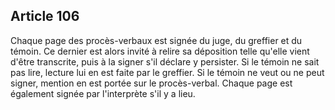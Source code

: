 Article 106
----
Chaque page des procès-verbaux est signée du juge, du greffier et du témoin. Ce
dernier est alors invité à relire sa déposition telle qu'elle vient d'être
transcrite, puis à la signer s'il déclare y persister. Si le témoin ne sait pas
lire, lecture lui en est faite par le greffier. Si le témoin ne veut ou ne peut
signer, mention en est portée sur le procès-verbal. Chaque page est également
signée par l'interprète s'il y a lieu.

